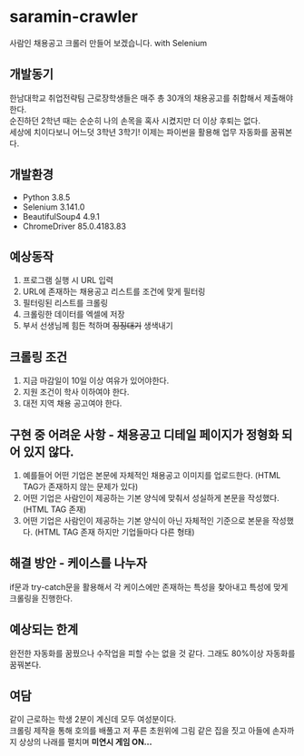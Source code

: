 # saramin-crawler
사람인 채용공고 크롤러 만들어 보겠습니다. with Selenium 

## 개발동기
한남대학교 취업전략팀 근로장학생들은 매주 총 30개의 채용공고를 취합해서 제출해야한다.  
순진하던 2학년 때는 순순히 나의 손목을 혹사 시켰지만 더 이상 후퇴는 없다.  
세상에 치이다보니 어느덧 3학년 3학기! 이제는 파이썬을 활용해 업무 자동화를 꿈꿔본다.

## 개발환경
- Python 3.8.5
- Selenium 3.141.0
- BeautifulSoup4 4.9.1
- ChromeDriver 85.0.4183.83

## 예상동작
1. 프로그램 실행 시 URL 입력
2. URL에 존재하는 채용공고 리스트를 조건에 맞게 필터링
3. 필터링된 리스트를 크롤링
4. 크롤링한 데이터를 엑셀에 저장
5. 부서 선생님께 힘든 척하며 ~~징징대기~~ 생색내기

## 크롤링 조건
1. 지금 마감일이 10일 이상 여유가 있어야한다.
2. 지원 조건이 학사 이하여야 한다.
3. 대전 지역 채용 공고여야 한다.

## 구현 중 어려운 사항 - 채용공고 디테일 페이지가 정형화 되어 있지 않다.
1. 예를들어 어떤 기업은 본문에 자체적인 채용공고 이미지를 업로드한다. (HTML TAG가 존재하지 않는 문제가 있다)  
2. 어떤 기업은 사람인이 제공하는 기본 양식에 맞춰서 성실하게 본문을 작성했다. (HTML TAG 존재)
3. 어떤 기업은 사람인이 제공하는 기본 양식이 아닌 자체적인 기준으로 본문을 작성했다. (HTML TAG 존재 하지만 기업들마다 다른 형태)

## 해결 방안 - 케이스를 나누자
if문과 try-catch문을 활용해서 각 케이스에만 존재하는 특성을 찾아내고 특성에 맞게 크롤링을 진행한다. 

## 예상되는 한계
완전한 자동화를 꿈꿨으나 수작업을 피할 수는 없을 것 같다. 그래도 80%이상 자동화를 꿈꿔본다. 

## 여담
같이 근로하는 학생 2분이 계신데 모두 여성분이다.  
크롤링 제작을 통해 호의를 배풀고 저 푸른 초원위에 그림 같은 집을 짓고 아들에 손자까지 상상의 나래를 펼치며   **미연시 게임 ON...**
